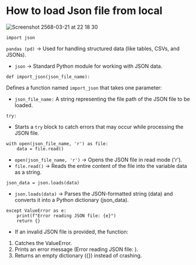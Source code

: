 # How to load Json file from local

![Screenshot 2568-03-21 at 22 18 30](https://github.com/user-attachments/assets/dd80c97a-f543-4ad0-960a-d79c3699bbf2)


```
import json
```

`pandas (pd)` → Used for handling structured data (like tables, CSVs, and JSONs).

- `json` → Standard Python module for working with JSON data.

```
def import_json(json_file_name):
```
Defines a function named `import_json` that takes one parameter:

- `json_file_name:` A string representing the file path of the JSON file to be loaded.

```
try:
```

- Starts a `try` block to catch errors that may occur while processing the JSON file.

```
with open(json_file_name, 'r') as file:
    data = file.read()
```

- `open(json_file_name, 'r')` → Opens the JSON file in read mode ('r').
- `file.read()` → Reads the entire content of the file into the variable data as a string.

```
json_data = json.loads(data)

```
- `json.loads(data)` → Parses the JSON-formatted string (data) and converts it into a Python dictionary (json_data).

```
except ValueError as e:
    print(f"Error reading JSON file: {e}")
    return {}
```

- If an invalid JSON file is provided, the function:
1. Catches the ValueError.
2. Prints an error message (Error reading JSON file: <error message>).
3. Returns an empty dictionary ({}) instead of crashing.
